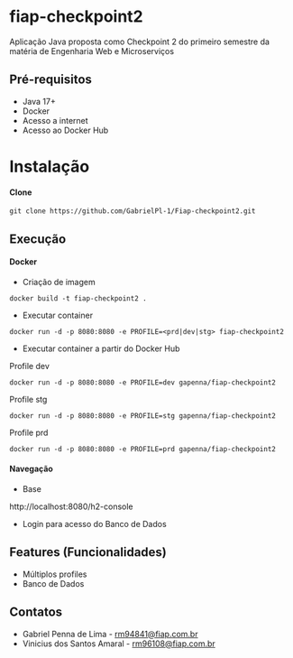 # fiap-checkpoint2

Aplicação Java proposta como Checkpoint 2 do primeiro semestre da matéria de Engenharia Web e Microserviços

## Pré-requisitos

- Java 17+
- Docker
- Acesso a internet
- Acesso ao Docker Hub

# Instalação

#### Clone

```
git clone https://github.com/GabrielPl-1/Fiap-checkpoint2.git
```

## Execução


#### Docker

* Criação de imagem

```
docker build -t fiap-checkpoint2 .
```

* Executar container

```
docker run -d -p 8080:8080 -e PROFILE=<prd|dev|stg> fiap-checkpoint2
```

* Executar container a partir do Docker Hub


Profile dev
```
docker run -d -p 8080:8080 -e PROFILE=dev gapenna/fiap-checkpoint2
```

Profile stg
```
docker run -d -p 8080:8080 -e PROFILE=stg gapenna/fiap-checkpoint2
```

Profile prd
```
docker run -d -p 8080:8080 -e PROFILE=prd gapenna/fiap-checkpoint2
```
#### Navegação

- Base

http://localhost:8080/h2-console

- Login para acesso do Banco de Dados

## Features (Funcionalidades)

- Múltiplos profiles
- Banco de Dados

## Contatos

- Gabriel Penna de Lima - rm94841@fiap.com.br
- Vinicius dos Santos Amaral - rm96108@fiap.com.br
